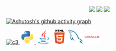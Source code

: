 </a> </p>
<br />
<div align="center">
   <img height="200em" src="http://github-profile-summary-cards.vercel.app/api/cards/profile-details?username=FlavioRLF&theme=algolia"/>
   <img height "130em" src="http://github-profile-summary-cards.vercel.app/api/cards/stats?username=FlavioRLF&theme=algolia"/>
   <img height="140em" src="https://github-readme-stats-sigma-five.vercel.app/api/top-langs/?username=FlavioRLF&layout=compact&langs_count=7&theme=algolia&hide_border=true"/>
 </a>
</div>

[![Ashutosh's github activity graph](https://github-readme-activity-graph.cyclic.app/graph?username=FlavioRLF&theme=react-dark)](https://github.com/ashutosh00710/github-readme-activity-graph)
<p align="left"> <a href="https://www.gnu.org/software/bash/" target="_blank">  <a href="https://www.w3schools.com/css/" target="_blank"> 
<img src="https://cdn.jsdelivr.net/gh/devicons/devicon/icons/c/c-original.svg" alt="c3" width="40" heigth="40"/>
<img src="https://raw.githubusercontent.com/devicons/devicon/master/icons/python/python-original.svg" alt="python" width="40" height="40"/> </a>
<img src="https://raw.githubusercontent.com/devicons/devicon/master/icons/java/java-original.svg" alt="java" width="40" height="40"/> </a>
<!--
<img src="https://raw.githubusercontent.com/devicons/devicon/master/icons/javascript/javascript-original.svg" alt="javascript" width="40" height="40"/> </a>
<img src="https://raw.githubusercontent.com/devicons/devicon/master/icons/css3/css3-original-wordmark.svg" alt="css3" width="40" height="40"/> </a> 
<a href="https://www.w3.org/html/" target="_blank">
 -->
<img src="https://raw.githubusercontent.com/devicons/devicon/master/icons/html5/html5-original-wordmark.svg" alt="html5" width="40" height="40"/> </a>
<img src="https://raw.githubusercontent.com/devicons/devicon/master/icons/mysql/mysql-original.svg" alt="mysql" width="40" height="40"/> </a>
<img src="https://raw.githubusercontent.com/devicons/devicon/master/icons/oracle/oracle-original.svg" alt="oracle" width="40" height="40"/> </a>
